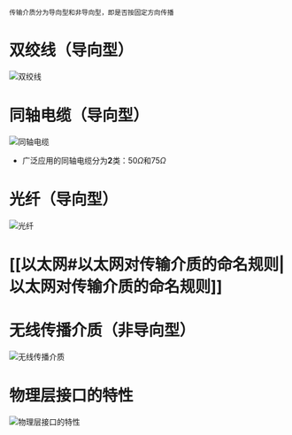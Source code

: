 	传输介质分为导向型和非导向型，即是否按固定方向传播
# 双绞线（导向型）
![双绞线](http://oss.pyaxy.xyz/img/%E5%8F%8C%E7%BB%9E%E7%BA%BF.png)
# 同轴电缆（导向型）
![同轴电缆](http://oss.pyaxy.xyz/img/%E5%90%8C%E8%BD%B4%E7%94%B5%E7%BC%86.png)
- 广泛应用的同轴电缆分为**2**类：$50\Omega$和$75\Omega$
# 光纤（导向型）
![光纤](http://oss.pyaxy.xyz/img/%E5%85%89%E7%BA%A4.png)
# [[以太网#以太网对传输介质的命名规则|以太网对传输介质的命名规则]]
# 无线传播介质（非导向型）
![无线传播介质](http://oss.pyaxy.xyz/img/%E6%97%A0%E7%BA%BF%E4%BC%A0%E6%92%AD%E4%BB%8B%E8%B4%A8.png)
# 物理层接口的特性
![物理层接口的特性](http://oss.pyaxy.xyz/img/%E7%89%A9%E7%90%86%E5%B1%82%E6%8E%A5%E5%8F%A3%E7%9A%84%E7%89%B9%E6%80%A7.png)
